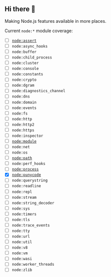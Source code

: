 ## Hi there 👋

Making Node.js features available in more places.

Current `node:*` module coverage:

- [ ] [`node:assert`](https://github.com/nodefill/assert)
- [ ] `node:async_hooks`
- [ ] `node:buffer`
- [ ] `node:child_process`
- [ ] `node:cluster`
- [ ] `node:console`
- [ ] `node:constants`
- [ ] `node:crypto`
- [ ] `node:dgram`
- [ ] `node:diagnostics_channel`
- [ ] `node:dns`
- [ ] `node:domain`
- [ ] `node:events`
- [ ] `node:fs`
- [ ] `node:http`
- [ ] `node:http2`
- [ ] `node:https`
- [ ] `node:inspector`
- [ ] [`node:module`](https://github.com/nodefill/module)
- [ ] `node:net`
- [ ] `node:os`
- [ ] [`node:path`](https://github.com/nodefill/path)
- [ ] `node:perf_hooks`
- [ ] [`node:process`](https://github.com/nodefill/process)
- [x] [`node:punycode`](https://github.com/nodefill/punycode)
- [ ] `node:querystring`
- [ ] `node:readline`
- [ ] `node:repl`
- [ ] `node:stream`
- [ ] `node:string_decoder`
- [ ] `node:sys`
- [ ] `node:timers`
- [ ] `node:tls`
- [ ] `node:trace_events`
- [ ] `node:tty`
- [ ] `node:url`
- [ ] `node:util`
- [ ] `node:v8`
- [ ] `node:vm`
- [ ] `node:wasi`
- [ ] `node:worker_threads`
- [ ] `node:zlib`
